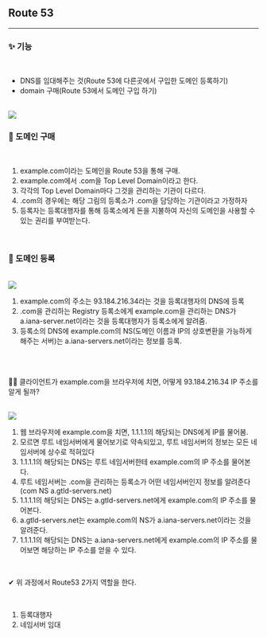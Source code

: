 ## Route 53

---

### ✨ 기능

<br>

- DNS를 임대해주는 것(Route 53에 다른곳에서 구입한 도메인 등록하기)
- domain 구매(Route 53에서 도메인 구입 하기)

<Br>

<img src="https://user-images.githubusercontent.com/62149784/188273400-78ddc11a-8c33-4bfe-84d6-37423917dbf0.png">

<Br>

### 📌 도메인 구매

<br>

1. example.com이라는 도메인을 Route 53을 통해 구매.
2. example.com에서 .com을 Top Level Domain이라고 한다.
3. 각각의 Top Level Domain마다 그것을 관리하는 기관이 다르다.
4. .com의 경우에는 해당 그림의 등록소가 .com을 담당하는 기관이라고 가정하자
5. 등록자는 등록대행자를 통해 등록소에게 돈을 지불하여 자신의 도메인을 사용할 수 있는 권리를 부여받는다.

<Br>

### 📌 도메인 등록

<br>

<img src="https://user-images.githubusercontent.com/62149784/188273674-7d7ea3c2-b997-4bcd-957e-811dff52a081.png">

<Br>

1. example.com의 주소는 93.184.216.34라는 것을 등록대행자의 DNS에 등록
2. .com을 관리하는 Registry 등록소에게 example.com을 관리하는 DNS가 a.iana-server.net이라는 것을 등록대행자가 등록소에게 알려줌.
3. 등록소의 DNS에 example.com의 NS(도메인 이름과 IP의 상호변환을 가능하게 해주는 서버)는 a.iana-servers.net이라는 정보를 등록.

<br>

<Br>

🤷‍♀️ 클라이언트가 example.com을 브라우저에 치면, 어떻게 93.184.216.34 IP 주소를 알게 될까?

<BR>

<img src= "https://user-images.githubusercontent.com/62149784/188274032-f0ff3c48-56d9-46a3-aeb3-9edb6f38eada.png">

1. 웹 브라우저에 example.com을 치면, 1.1.1.1의 해당되는 DNS에게 IP를 물어봄.
2. 모르면 루트 네임서버에게 물어보기로 약속되있고, 루트 네임서버의 정보는 모든 네임서버에 상수로 적혀있다
3. 1.1.1.1의 해당되는 DNS는 루트 네임서버한테 example.com의 IP 주소를 물어본다.
4. 루트 네임서버는 .com을 관리하는 등록소가 어떤 네임서버인지 정보를 알려준다(com NS a.gtld-servers.net)
5. 1.1.1.1의 해당되는 DNS는 a.gtld-servers.net에게 example.com의 IP 주소를 물어본다.
6. a.gtld-servers.net는 example.com의 NS가 a.iana-servers.net이라는 것을 알려준다.
7. 1.1.1.1의 해당되는 DNS는 a.iana-servers.net에게 example.com의 IP 주소를 물어보면 해당하는 IP 주소를 얻을 수 있다.

<BR>

✔ 위 과정에서 Route53 2가지 역할을 한다.

<br>

1. 등록대행자
2. 네임서버 임대
